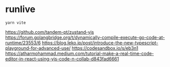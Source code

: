 # runlive
```shell
yarn vite
```

https://github.com/tandem-pt/zustand-yjs
https://forum.golangbridge.org/t/dynamically-compile-execute-go-code-at-runtime/23553/6
https://blog.leko.jp/post/introduce-the-new-typescript-playground-for-advanced-use/
https://codesandbox.io/s/eb3n1
https://atharmohammad.medium.com/tutorial-make-a-real-time-code-editor-in-react-using-yjs-code-n-collab-d843fad6661
